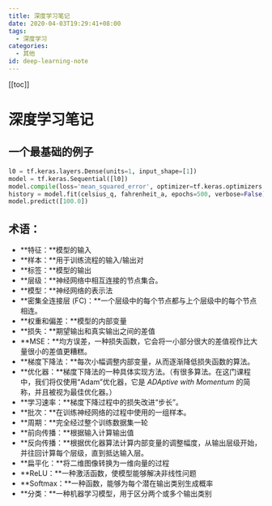 ```yaml
---
title: 深度学习笔记
date: 2020-04-03T19:29:41+08:00
tags:
  - 深度学习
categories:
  - 其他
id: deep-learning-note
---
```


[[toc]]

# 深度学习笔记

## 一个最基础的例子

```python
l0 = tf.keras.layers.Dense(units=1, input_shape=[1])
model = tf.keras.Sequential([l0])
model.compile(loss='mean_squared_error', optimizer=tf.keras.optimizers.Adam(0.1))
history = model.fit(celsius_q, fahrenheit_a, epochs=500, verbose=False)
model.predict([100.0])
```

## 术语：

- **特征：**模型的输入
- **样本：**用于训练流程的输入/输出对
- **标签：**模型的输出
- **层级：**神经网络中相互连接的节点集合。
- **模型：**神经网络的表示法
- **密集全连接层 (FC)：**一个层级中的每个节点都与上个层级中的每个节点相连。
- **权重和偏差：**模型的内部变量
- **损失：**期望输出和真实输出之间的差值
- **MSE：**均方误差，一种损失函数，它会将一小部分很大的差值视作比大量很小的差值更糟糕。
- **梯度下降法：**每次小幅调整内部变量，从而逐渐降低损失函数的算法。
- **优化器：**梯度下降法的一种具体实现方法。（有很多算法。在这门课程中，我们将仅使用“Adam”优化器，它是 _ADAptive with Momentum_ 的简称，并且被视为最佳优化器。）
- **学习速率：**梯度下降过程中的损失改进“步长”。
- **批次：**在训练神经网络的过程中使用的一组样本。
- **周期：**完全经过整个训练数据集一轮
- **前向传播：**根据输入计算输出值
- **反向传播：**根据优化器算法计算内部变量的调整幅度，从输出层级开始，并往回计算每个层级，直到抵达输入层。
- **扁平化：**将二维图像转换为一维向量的过程
- **ReLU：**一种激活函数，使模型能够解决非线性问题
- **Softmax：**一种函数，能够为每个潜在输出类别生成概率
- **分类：**一种机器学习模型，用于区分两个或多个输出类别
